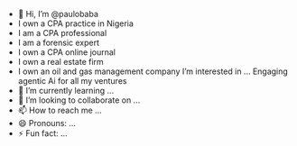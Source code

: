 - 👋 Hi, I’m @paulobaba
- I own a CPA practice in Nigeria
- I am a CPA professional
- I am a forensic expert
- I own a CPA online journal
- I own a real estate firm
- I own an oil and gas management company
I’m interested in ...
Engaging agentic Ai for all my ventures
- 🌱 I’m currently learning ...
- 💞️ I’m looking to collaborate on ...
- 📫 How to reach me ...
- 😄 Pronouns: ...
- ⚡ Fun fact: ...

<!---
paulobaba/paulobaba is a ✨ special ✨ repository because its `README.md` (this file) appears on your GitHub profile.
You can click the Preview link to take a look at your changes.



